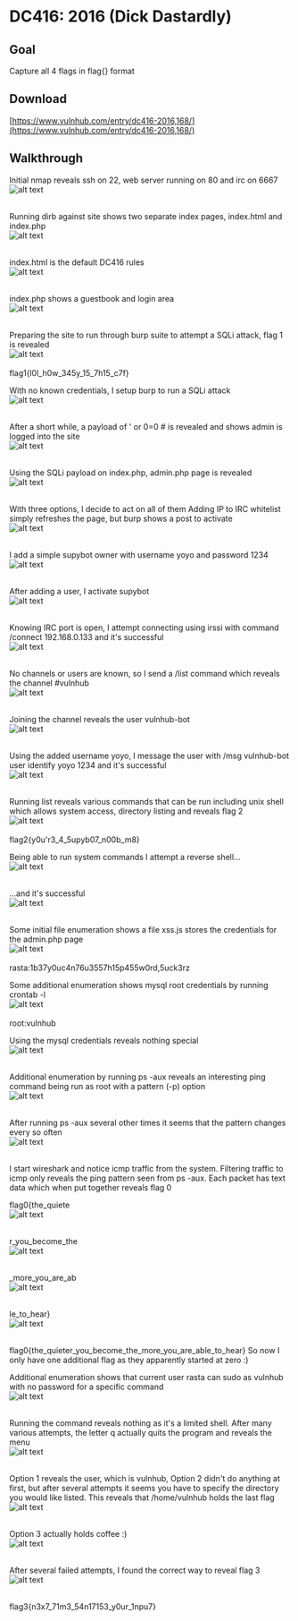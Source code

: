 # DC416: 2016 (Dick Dastardly)

## Goal 
Capture all 4 flags in flag{} format

## Download 
[https://www.vulnhub.com/entry/dc416-2016,168/](https://www.vulnhub.com/entry/dc416-2016,168/)

## Walkthrough 
Initial nmap reveals ssh on 22, web server running on 80 and irc on 6667
<br>![alt text](imgs/v4dick-nmap.png)
<br><br>

Running dirb against site shows two separate index pages, index.html and index.php
<br>![alt text](imgs/v4dick-dirb.png)
<br><br>

index.html is the default DC416 rules
<br>![alt text](imgs/v4dick-indexhtml.png)
<br><br>

index.php shows a guestbook and login area
<br>![alt text](imgs/v4dick-indexphp.png)
<br><br>

Preparing the site to run through burp suite to attempt a SQLi attack, flag 1 is revealed
<br>![alt text](imgs/v4dick-flag1.png)
<br><br>
flag1{l0l_h0w_345y_15_7h15_c7f}

With no known credentials, I setup burp to run a SQLi attack
<br>![alt text](imgs/v4dick-sqli002.png)
<br><br>

After a short while, a payload of  ' or 0=0 # is revealed and shows admin is logged into the site
<br>![alt text](imgs/v4dick-sqli004.png)
<br><br>

Using the SQLi payload on index.php, admin.php page is revealed
<br>![alt text](imgs/v4dick-adminarea.png)
<br><br>

With three options, I decide to act on all of them
Adding IP to IRC whitelist simply refreshes the page, but burp shows a post to activate
<br>![alt text](imgs/v4dick-supybotactivate.png)
<br><br>

I add a simple supybot owner with username yoyo and password 1234
<br>![alt text](imgs/v4dick-addsupybot.png)
<br><br>

After adding a user, I activate supybot
<br>![alt text](imgs/v4dick-activate.png)
<br><br>

Knowing IRC port is open, I attempt connecting using irssi with command /connect 192.168.0.133 and it's successful
<br>![alt text](imgs/v4dick-irssi001.png)
<br><br>

No channels or users are known, so I send a /list command which reveals the channel #vulnhub
<br>![alt text](imgs/v4dick-irssi002.png)
<br><br>

Joining the channel reveals the user vulnhub-bot
<br>![alt text](imgs/v4dick-irssi003.png)
<br><br>

Using the added username yoyo, I message the user with /msg vulnhub-bot user identify yoyo 1234 and it's successful
<br>![alt text](imgs/v4dick-irssi004.png)
<br><br>

Running list reveals various commands that can be run including unix shell which allows system access, directory listing and reveals flag 2
<br>![alt text](imgs/v4dick-irssi005.png)
<br><br>
flag2{y0u'r3_4_5upyb07_n00b_m8}

Being able to run system commands I attempt a reverse shell...
<br>![alt text](imgs/v4dick-reverseshell001.png)
<br><br>

...and it's successful
<br>![alt text](imgs/v4dick-reverseshell002.png)
<br><br>

Some initial file enumeration shows a file xss.js stores the credentials for the admin.php page
<br>![alt text](imgs/v4dick-xss.png)
<br><br>
rasta:1b37y0uc4n76u3557h15p455w0rd,5uck3rz

Some additional enumeration shows mysql root credentials by running crontab -l
<br>![alt text](imgs/v4dick-crontab.png)
<br><br>
root:vulnhub

Using the mysql credentials reveals nothing special
<br>![alt text](imgs/v4dick-mysql.png)
<br><br>

Additional enumeration by running ps -aux reveals an interesting ping command being run as root with a pattern (-p) option
<br>![alt text](imgs/v4dick-psaux001.png)
<br><br>

After running ps -aux several other times it seems that the pattern changes every so often
<br>![alt text](imgs/v4dick-ping001.png)
<br><br>

I start wireshark and notice icmp traffic from the system. Filtering traffic to icmp only reveals the ping pattern seen from ps -aux. Each packet has text data which when put together reveals flag 0

flag0{the_quiete
<br>![alt text](imgs/v4dick-ws001.png)
<br><br>

r_you_become_the
<br>![alt text](imgs/v4dick-ws002.png)
<br><br>

_more_you_are_ab
<br>![alt text](imgs/v4dick-ws003.png)
<br><br>

le_to_hear}
<br>![alt text](imgs/v4dick-ws004.png)
<br><br>

flag0{the_quieter_you_become_the_more_you_are_able_to_hear}
So now I only have one additional flag as they apparently started at zero :)

Additional enumeration shows that current user rasta can sudo as vulnhub with no password for a specific command
<br>![alt text](imgs/v4dick-sudo001.png)
<br><br>

Running the command reveals nothing as it's a limited shell. After many various attempts, the letter q actually quits the program and reveals the menu
<br>![alt text](imgs/v4dick-pyutil001.png)
<br><br>

Option 1 reveals the user, which is vulnhub, Option 2 didn't do anything at first, but after several attempts it seems you have to specify the directory you would like listed. This reveals that /home/vulnhub holds the last flag
<br>![alt text](imgs/v4dick-pyutil002.png)
<br><br>

Option 3 actually holds coffee :)
<br>![alt text](imgs/v4dick-pyutil003.png)
<br><br>

After several failed attempts, I found the correct way to reveal flag 3
<br>![alt text](imgs/v4dick-flag3.png)
<br><br>

flag3{n3x7_71m3_54n17153_y0ur_1npu7}
